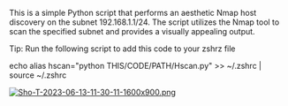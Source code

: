 This is a simple Python script that performs an aesthetic Nmap host discovery on the subnet 192.168.1.1/24. The script utilizes the Nmap tool to scan the specified subnet and provides a visually appealing output.

Tip:
Run the following script to add this code to your zshrz file

echo alias hscan="python THIS/CODE/PATH/Hscan.py" >> ~/.zshrc | source ~/.zshrc

[![Sho-T-2023-06-13-11-30-11-1600x900.png](https://i.postimg.cc/sDg0fLW1/Sho-T-2023-06-13-11-30-11-1600x900.png)](https://postimg.cc/LhGVNNNM)
